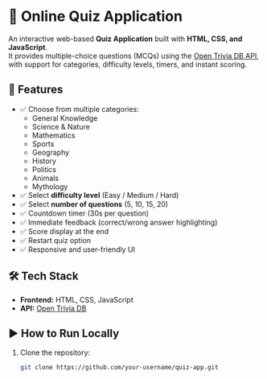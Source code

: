 # 🎯 Online Quiz Application

An interactive web-based **Quiz Application** built with **HTML, CSS, and JavaScript**.  
It provides multiple-choice questions (MCQs) using the [Open Trivia DB API](https://opentdb.com/), with support for categories, difficulty levels, timers, and instant scoring.

## 🚀 Features
- ✅ Choose from multiple categories:
  - General Knowledge  
  - Science & Nature  
  - Mathematics  
  - Sports  
  - Geography  
  - History  
  - Politics  
  - Animals  
  - Mythology  
- ✅ Select **difficulty level** (Easy / Medium / Hard)  
- ✅ Select **number of questions** (5, 10, 15, 20)  
- ✅ Countdown timer (30s per question)  
- ✅ Immediate feedback (correct/wrong answer highlighting)  
- ✅ Score display at the end  
- ✅ Restart quiz option  
- ✅ Responsive and user-friendly UI  

## 🛠️ Tech Stack
- **Frontend:** HTML, CSS, JavaScript  
- **API:** [Open Trivia DB](https://opentdb.com/api_config.php)  

## ▶️ How to Run Locally
1. Clone the repository:
   ```bash
   git clone https://github.com/your-username/quiz-app.git
